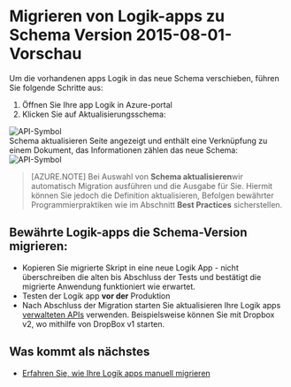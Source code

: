 <properties
    pageTitle="Migrieren von Logik-apps zu Schema Version 2015-08-01-Vorschau | Microsoft Azure App Service"
    description="Sie können die aktuelle Schemaversion leicht Logik-apps migrieren. Befolgen Sie diese Schritte."
    services="logic-apps"
    documentationCenter=""
    authors="MSFTMAN"
    manager="erikre"
    editor=""
    tags="connectors"/>

<tags
    ms.service="logic-apps"
    ms.workload="integration"
    ms.tgt_pltfrm="na"
    ms.devlang="na"
    ms.topic="get-started-article"
    ms.date="08/23/2016"
    ms.author="deonhe"/>

# <a name="how-to-migrate-logic-apps-to-schema-version-2015-08-01-preview"></a>Migrieren von Logik-apps zu Schema Version 2015-08-01-Vorschau

Um die vorhandenen apps Logik in das neue Schema verschieben, führen Sie folgende Schritte aus:  
1. Öffnen Sie Ihre app Logik in Azure-portal  
2. Klicken Sie auf Aktualisierungsschema:

 ![API-Symbol][step1]   
Schema aktualisieren Seite angezeigt und enthält eine Verknüpfung zu einem Dokument, das Informationen zählen das neue Schema: ![API-Symbol][step2]

>[AZURE.NOTE] Bei Auswahl von **Schema aktualisieren**wir automatisch Migration ausführen und die Ausgabe für Sie. Hiermit können Sie jedoch die Definition aktualisieren, Befolgen bewährter Programmierpraktiken wie im Abschnitt **Best Practices** sicherstellen.

## <a name="best-practices-when-migrating-your-logic-apps-to-the-latest-schema-version"></a>Bewährte Logik-apps die Schema-Version migrieren:  

- Kopieren Sie migrierte Skript in eine neue Logik App - nicht überschreiben die alten bis Abschluss der Tests und bestätigt die migrierte Anwendung funktioniert wie erwartet.
- Testen der Logik app **vor der** Produktion
- Nach Abschluss der Migration starten Sie aktualisieren Ihre Logik apps [verwalteten APIs](./apis-list.md) verwenden. Beispielsweise können Sie mit Dropbox v2, wo mithilfe von DropBox v1 starten.


## <a name="whats-next"></a>Was kommt als nächstes
-  [Erfahren Sie, wie Ihre Logik apps manuell migrieren](../app-service-logic/app-service-logic-schema-2015-08-01.md)


<!--Icon references-->
[step1]: ./media/connectors-schema-migration/migrateschema1.png
[step2]: ./media/connectors-schema-migration/migrateschema2.png






